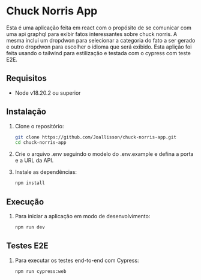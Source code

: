 # Chuck Norris App

Esta é uma aplicação feita em react com o propósito de se comunicar com uma api graphql para exibir fatos interessantes sobre chuck norris.
A mesma inclui um dropdwon para selecionar a categoria do fato a ser gerado e outro dropdwon para escolher o idioma que será exibido.
Esta aplição foi feita usando o tailwind para estilização e testada com o cypress com teste E2E.

## Requisitos

- Node v18.20.2 ou superior

## Instalação

1. Clone o repositório:
   ```bash
   git clone https://github.com/Joallisson/chuck-norris-app.git
   cd chuck-norris-app

2. Crie o arquivo .env seguindo o modelo do .env.example e defina a porta e a URL da API.

3. Instale as dependências:
    ```bash
    npm install

## Execução
1. Para iniciar a aplicação em modo de desenvolvimento:
    ```bash
    npm run dev

## Testes E2E
1. Para executar os testes end-to-end com Cypress:
    ```bash
    npm run cypress:web